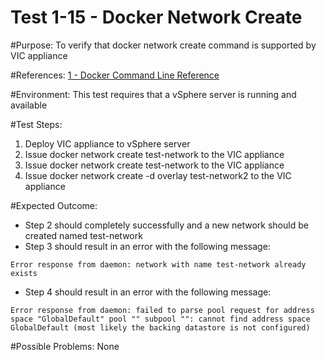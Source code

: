Test 1-15 - Docker Network Create
=======

#Purpose:
To verify that docker network create command is supported by VIC appliance

#References:
[1 - Docker Command Line Reference](https://docs.docker.com/engine/reference/commandline/network_create/)

#Environment:
This test requires that a vSphere server is running and available

#Test Steps:
1. Deploy VIC appliance to vSphere server
2. Issue docker network create test-network to the VIC appliance
3. Issue docker network create test-network to the VIC appliance
4. Issue docker network create -d overlay test-network2 to the VIC appliance

#Expected Outcome:
* Step 2 should completely successfully and a new network should be created named test-network
* Step 3 should result in an error with the following message:  
```
Error response from daemon: network with name test-network already exists
```
* Step 4 should result in an error with the following message:  
```
Error response from daemon: failed to parse pool request for address space "GlobalDefault" pool "" subpool "": cannot find address space GlobalDefault (most likely the backing datastore is not configured)
```

#Possible Problems:
None